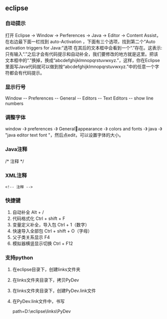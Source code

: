## eclipse ##

### 自动提示 ###
打开 Eclipse -> Window -> Perferences -> Java -> Editor -> Content Assist，在右边最下面一栏找到 auto-Activation ，下面有三个选项，找到第二个“Auto activation triggers for Java:”选项 在其后的文本框中会看到一个“.”存在。这表示:只有输入“.”之后才会有代码提示和自动补全，我们要修改的地方就是这里。把该文本框中的“.”换掉，换成“abcdefghijklmnopqrstuvwxyz.”，这样，你在Eclipse里面写Java代码就可以做到按“abcdefghijklmnopqrstuvwxyz.”中的任意一个字符都会有代码提示。

### 显示行号 ###
Window -- Preferences -- General -- Editors -- Text Editors -- show line numbers

### 调整字体 ###
window -》 preferences -》 Generalappearance -》 colors   and   fonts -》 java -》 "java   editor   text  font "，然后点edit，可以设置字体的大小。

### Java注释 ###
/* 注释 */

### XML注释 ###
	<!-- 注释 -->

### 快捷键 ###
1.	自动补全
Alt + /
2.	代码格式化
Ctrl + shift + F
3.	变量定义补全，导入包
Ctrl + 1（数字）
4.	快速导入全部包
Ctrl + shift + O（字母）
5.	父子类关系显示
F4
6.	模拟器横竖显示切换
Ctrl + F12

### 支持python ###
1. 在eclipse目录下，创建links文件夹
2. 在links文件夹目录下，拷贝PyDev
3. 在links文件夹目录下，创建PyDev.link文件
4. 在PyDev.link文件中，书写

	path=D:\\eclipse\\links\\PyDev
